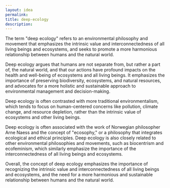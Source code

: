 ```yaml
---
layout: idea
permalink:
title: deep-ecology
description:
---
```


The term "deep ecology" refers to an environmental philosophy and movement that emphasizes the intrinsic value and interconnectedness of all living beings and ecosystems, and seeks to promote a more harmonious relationship between humans and the natural world.

Deep ecology argues that humans are not separate from, but rather a part of, the natural world, and that our actions have profound impacts on the health and well-being of ecosystems and all living beings. It emphasizes the importance of preserving biodiversity, ecosystems, and natural resources, and advocates for a more holistic and sustainable approach to environmental management and decision-making.

Deep ecology is often contrasted with more traditional environmentalism, which tends to focus on human-centered concerns like pollution, climate change, and resource depletion, rather than the intrinsic value of ecosystems and other living beings.

Deep ecology is often associated with the work of Norwegian philosopher Arne Naess and the concept of "ecosophy," or a philosophy that integrates ecological and ethical principles. Deep ecology is also closely related to other environmental philosophies and movements, such as biocentrism and ecofeminism, which similarly emphasize the importance of the interconnectedness of all living beings and ecosystems.

Overall, the concept of deep ecology emphasizes the importance of recognizing the intrinsic value and interconnectedness of all living beings and ecosystems, and the need for a more harmonious and sustainable relationship between humans and the natural world.
